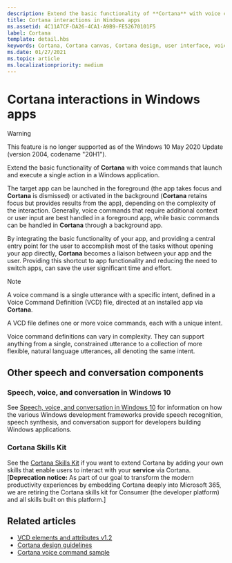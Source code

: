 ```yaml
---
description: Extend the basic functionality of **Cortana** with voice commands that launch and execute a single action in a Windows application.
title: Cortana interactions in Windows apps
ms.assetid: 4C11A7CF-DA26-4CA1-A9B9-FE52670101F5
label: Cortana
template: detail.hbs
keywords: Cortana, Cortana canvas, Cortana design, user interface, voice commands, VCD
ms.date: 01/27/2021
ms.topic: article
ms.localizationpriority: medium
---
```


# Cortana interactions in Windows apps

>[!WARNING]
> This feature is no longer supported as of the Windows 10 May 2020 Update (version 2004, codename "20H1").

Extend the basic functionality of **Cortana** with voice commands that launch and execute a single action in a Windows application.

The target app can be launched in the foreground (the app takes focus and **Cortana** is dismissed) or activated in the background (**Cortana** retains focus but provides results from the app), depending on the complexity of the interaction. Generally, voice commands that require additional context or user input are best handled in a foreground app, while basic commands can be handled in **Cortana** through a background app.

By integrating the basic functionality of your app, and providing a central entry point for the user to accomplish most of the tasks without opening your app directly, **Cortana** becomes a liaison between your app and the user. Providing this shortcut to app functionality and reducing the need to switch apps, can save the user significant time and effort.

> [!NOTE]
> A voice command is a single utterance with a specific intent, defined in a Voice Command Definition (VCD) file, directed at an installed app via **Cortana**.
>
> A VCD file defines one or more voice commands, each with a unique intent.
>
> Voice command definitions can vary in complexity. They can support anything from a single, constrained utterance to a collection of more flexible, natural language utterances, all denoting the same intent.

## Other speech and conversation components

### Speech, voice, and conversation in Windows 10

See [Speech, voice, and conversation in Windows 10](/windows/apps/speech) for information on how the various Windows development frameworks provide speech recognition, speech synthesis, and conversation support for developers building Windows applications.

### Cortana Skills Kit

See the [Cortana Skills Kit](/cortana/skills/) if you want to extend Cortana by adding your own skills that enable users to interact with your **service** via Cortana. [**Deprecation notice:** As part of our goal to transform the modern productivity experiences by embedding Cortana deeply into Microsoft 365, we are retiring the Cortana skills kit for Consumer (the developer platform) and all skills built on this platform.]

## Related articles

- [VCD elements and attributes v1.2](/uwp/schemas/voicecommands/voice-command-elements-and-attributes-1-2)
- [Cortana design guidelines](cortana-design-guidelines.md)
- [Cortana voice command sample](https://go.microsoft.com/fwlink/p/?LinkID=619899)
